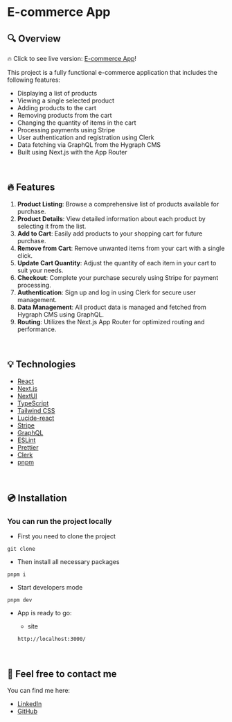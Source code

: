 # E-commerce App

## :mag: Overview

:fire: Click to see live version: [E-commerce App](https://ecommerce-next-peach.vercel.app/)!

This project is a fully functional e-commerce application that includes the following features:

- Displaying a list of products
- Viewing a single selected product
- Adding products to the cart
- Removing products from the cart
- Changing the quantity of items in the cart
- Processing payments using Stripe
- User authentication and registration using Clerk
- Data fetching via GraphQL from the Hygraph CMS
- Built using Next.js with the App Router

&nbsp;

## :fire: Features

1. **Product Listing**: Browse a comprehensive list of products available for purchase.
2. **Product Details**: View detailed information about each product by selecting it from the list.
3. **Add to Cart**: Easily add products to your shopping cart for future purchase.
4. **Remove from Cart**: Remove unwanted items from your cart with a single click.
5. **Update Cart Quantity**: Adjust the quantity of each item in your cart to suit your needs.
6. **Checkout**: Complete your purchase securely using Stripe for payment processing.
7. **Authentication**: Sign up and log in using Clerk for secure user management.
8. **Data Management**: All product data is managed and fetched from Hygraph CMS using GraphQL.
9. **Routing**: Utilizes the Next.js App Router for optimized routing and performance.

&nbsp;

## :bulb: Technologies

- [React](https://reactjs.dev/)
- [Next.js](https://nextjs.org/)
- [NextUI](https://nextui.org/)
- [TypeScript](https://www.typescriptlang.org/)
- [Tailwind CSS](https://tailwindcss.com/)
- [Lucide-react](https://lucide.dev/docs/lucide-react)
- [Stripe](https://stripe.com/)
- [GraphQL](https://graphql.org/)
- [ESLint](https://eslint.org/)
- [Prettier](https://prettier.io/)
- [Clerk](https://clerk.com/)
- [pnpm](https://pnpm.io/)

&nbsp;

## :cd: Installation

### You can run the project locally

- First you need to clone the project

```
git clone
```

- Then install all necessary packages

```
pnpm i
```

- Start developers mode

```
pnpm dev
```

- App is ready to go:

  - site

  ```
  http://localhost:3000/
  ```

&nbsp;

## :wave: Feel free to contact me

You can find me here:

- [LinkedIn](https://www.linkedin.com/in/jakub-parol/)
- [GitHub](https://github.com/kubaparol)

